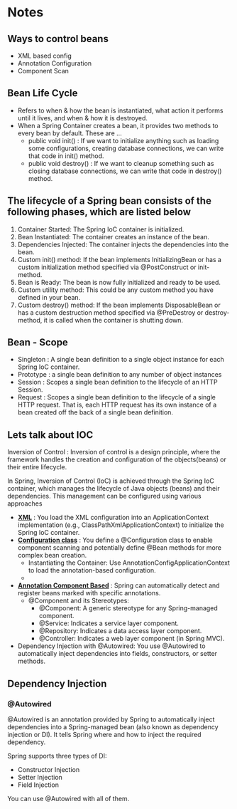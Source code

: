 # Notes 

## Ways to control beans 

- XML based config
- Annotation Configuration 
- Component Scan 

## Bean Life Cycle 
- Refers to when & how the bean is instantiated, what action it performs until it lives, and when & how it is destroyed.
- When a Spring Container creates a bean, it provides two methods to every bean by default. These are ... 
  - public void init() : If we want to initialize anything such as loading some configurations, creating database connections, we can write that code in init() method.
  - public void destroy() : If we want to cleanup something such as closing database connections, we can write that code in destroy() method.

## The lifecycle of a Spring bean consists of the following phases, which are listed below
   
1. Container Started: The Spring IoC container is initialized.
2. Bean Instantiated: The container creates an instance of the bean.
3. Dependencies Injected: The container injects the dependencies into the bean.
4. Custom init() method: If the bean implements InitializingBean or has a custom initialization method specified via @PostConstruct or init-method.
5. Bean is Ready: The bean is now fully initialized and ready to be used.
6. Custom utility method: This could be any custom method you have defined in your bean.
7. Custom destroy() method: If the bean implements DisposableBean or has a custom destruction method specified via @PreDestroy or destroy-method, it is called when the container is shutting down.
  
## Bean - Scope 

- Singleton : A single bean definition to a single object instance for each Spring IoC container.
- Prototype : a single bean definition to any number of object instances
- Session : Scopes a single bean definition to the lifecycle of an HTTP Session.
- Request : Scopes a single bean definition to the lifecycle of a single HTTP request. That is, each HTTP request has its own instance of a bean created off the back of a single bean definition.

## Lets talk about IOC 

Inversion of Control : 
Inversion of control is a design principle, where the framework handles the creation and configuration of the objects(beans) or their entire lifecycle. 

In Spring, Inversion of Control (IoC) is achieved through the Spring IoC container, which manages the lifecycle of Java objects (beans) and their dependencies. 
This management can be configured using various approaches
- <u><b>XML</b></u> : You load the XML configuration into an ApplicationContext implementation (e.g., ClassPathXmlApplicationContext) to initialize the Spring IoC container.
- <u><b>Configuration class</b></u>   : You define a @Configuration class to enable component scanning and potentially define @Bean methods for more complex bean creation.
  - Instantiating the Container: Use AnnotationConfigApplicationContext to load the annotation-based configuration.
  - 
- <u><b>Annotation Component Based</b></u>    : Spring can automatically detect and register beans marked with specific annotations.
  - @Component and its Stereotypes:
      - @Component: A generic stereotype for any Spring-managed component.
      - @Service: Indicates a service layer component.
      - @Repository: Indicates a data access layer component.
      - @Controller: Indicates a web layer component (in Spring MVC).
- Dependency Injection with @Autowired: You use @Autowired to automatically inject dependencies into fields, constructors, or setter methods.

## Dependency Injection 

### @Autowired 

@Autowired is an annotation provided by Spring to automatically inject dependencies into a Spring-managed bean (also known as dependency injection or DI). 
It tells Spring where and how to inject the required dependency.

Spring supports three types of DI:

- Constructor Injection
- Setter Injection
- Field Injection

You can use @Autowired with all of them.





 

